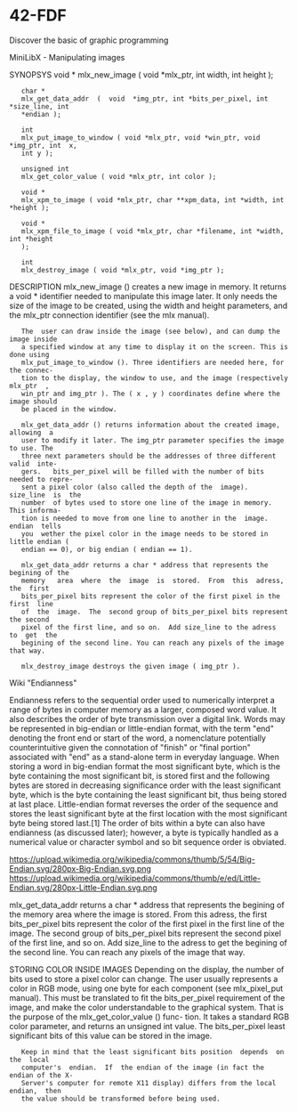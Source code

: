 # 42-FDF
Discover the basic of graphic programming

MiniLibX - Manipulating images

SYNOPSYS
       void *
       mlx_new_image ( void *mlx_ptr, int width, int height );

       char *
       mlx_get_data_addr  (  void  *img_ptr, int *bits_per_pixel, int *size_line, int
       *endian );

       int
       mlx_put_image_to_window ( void *mlx_ptr, void *win_ptr, void *img_ptr, int  x,
       int y );

       unsigned int
       mlx_get_color_value ( void *mlx_ptr, int color );

       void *
       mlx_xpm_to_image ( void *mlx_ptr, char **xpm_data, int *width, int *height );

       void *
       mlx_xpm_file_to_image ( void *mlx_ptr, char *filename, int *width, int *height
       );

       int
       mlx_destroy_image ( void *mlx_ptr, void *img_ptr );

DESCRIPTION
       mlx_new_image () creates a new image in memory. It returns a void * identifier
       needed  to manipulate this image later. It only needs the size of the image to
       be created, using the width and height parameters, and the mlx_ptr  connection
       identifier (see the mlx manual).

       The  user can draw inside the image (see below), and can dump the image inside
       a specified window at any time to display it on the screen. This is done using
       mlx_put_image_to_window (). Three identifiers are needed here, for the connec-
       tion to the display, the window to use, and the image (respectively mlx_ptr  ,
       win_ptr and img_ptr ). The ( x , y ) coordinates define where the image should
       be placed in the window.

       mlx_get_data_addr () returns information about the created image,  allowing  a
       user to modify it later. The img_ptr parameter specifies the image to use. The
       three next parameters should be the addresses of three different  valid  inte-
       gers.   bits_per_pixel will be filled with the number of bits needed to repre-
       sent a pixel color (also called the depth of the  image).   size_line  is  the
       number  of bytes used to store one line of the image in memory.  This informa-
       tion is needed to move from one line to another in the  image.   endian  tells
       you  wether the pixel color in the image needs to be stored in little endian (
       endian == 0), or big endian ( endian == 1).

       mlx_get_data_addr returns a char * address that represents the begining of the
       memory   area  where  the  image  is  stored.  From  this  adress,  the  first
       bits_per_pixel bits represent the color of the first pixel in the  first  line
       of  the  image.  The  second group of bits_per_pixel bits represent the second
       pixel of the first line, and so on.  Add size_line to the adress  to  get  the
       begining of the second line. You can reach any pixels of the image that way.

       mlx_destroy_image destroys the given image ( img_ptr ).

Wiki "Endianness"

Endianness refers to the sequential order used to numerically interpret a range of bytes in computer memory as a larger, composed word value. It also describes the order of byte transmission over a digital link. Words may be represented in big-endian or little-endian format, with the term "end" denoting the front end or start of the word, a nomenclature potentially counterintuitive given the connotation of "finish" or "final portion" associated with "end" as a stand-alone term in everyday language. When storing a word in big-endian format the most significant byte, which is the byte containing the most significant bit, is stored first and the following bytes are stored in decreasing significance order with the least significant byte, which is the byte containing the least significant bit, thus being stored at last place. Little-endian format reverses the order of the sequence and stores the least significant byte at the first location with the most significant byte being stored last.[1] The order of bits within a byte can also have endianness (as discussed later); however, a byte is typically handled as a numerical value or character symbol and so bit sequence order is obviated.

https://upload.wikimedia.org/wikipedia/commons/thumb/5/54/Big-Endian.svg/280px-Big-Endian.svg.png
https://upload.wikimedia.org/wikipedia/commons/thumb/e/ed/Little-Endian.svg/280px-Little-Endian.svg.png

mlx_get_data_addr returns a char * address that represents the begining of the
memory   area  where  the  image  is  stored.  From  this  adress,  the  first
bits_per_pixel bits represent the color of the first pixel in the  first  line
of  the  image.  The  second group of bits_per_pixel bits represent the second
pixel of the first line, and so on.  Add size_line to the adress  to  get  the
begining of the second line. You can reach any pixels of the image that way.

STORING COLOR INSIDE IMAGES
       Depending  on  the display, the number of bits used to store a pixel color can
       change. The user usually represents a color in RGB mode, using  one  byte  for
       each  component (see mlx_pixel_put manual). This must be translated to fit the
       bits_per_pixel requirement of the image, and make the color understandable  to
       the graphical system.  That is the purpose of the mlx_get_color_value () func-
       tion. It takes a standard RGB color parameter, and  returns  an  unsigned  int
       value.   The bits_per_pixel least significant bits of this value can be stored
       in the image.

       Keep in mind that the least significant bits position  depends  on  the  local
       computer's  endian.  If  the endian of the image (in fact the endian of the X-
       Server's computer for remote X11 display) differs from the local endian,  then
       the value should be transformed before being used.

